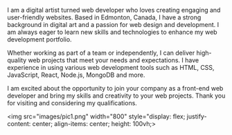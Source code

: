 I am a digital artist turned web developer who loves creating engaging and user-friendly websites. Based in Edmonton, Canada, I have a strong background in digital art and a passion for web design and development. I am always eager to learn new skills and technologies to enhance my web development portfolio.

Whether working as part of a team or independently, I can deliver high-quality web projects that meet your needs and expectations. I have experience in using various web development tools such as HTML, CSS, JavaScript, React, Node.js, MongoDB and more.

I am excited about the opportunity to join your company as a front-end web developer and bring my skills and creativity to your web projects. Thank you for visiting and considering my qualifications.

<img src="images/pic1.png" width="800" style="display: flex; justify-content: center; align-items: center; height: 100vh;>


